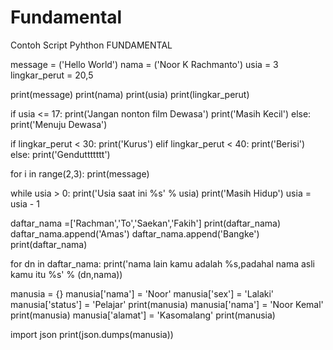 # Fundamental
Contoh Script Pyhthon FUNDAMENTAL


message = ('Hello World')
nama = ('Noor K Rachmanto')
usia = 3
lingkar_perut = 20,5

print(message)
print(nama)
print(usia)
print(lingkar_perut)

if usia <= 17:
    print('Jangan nonton film Dewasa')
    print('Masih Kecil')
else:
    print('Menuju Dewasa')

if lingkar_perut < 30:
    print('Kurus')
elif lingkar_perut < 40:
    print('Berisi')
else:
    print('Genduttttttt')

for i in range(2,3):
    print(message)

while usia > 0:
    print('Usia saat ini %s' % usia)
    print('Masih Hidup')
    usia = usia - 1

daftar_nama =['Rachman','To','Saekan','Fakih']
print(daftar_nama)
daftar_nama.append('Amas')
daftar_nama.append('Bangke')
print(daftar_nama)

for dn in daftar_nama:
    print('nama lain kamu adalah %s,padahal nama asli kamu itu %s' % (dn,nama))

manusia = {}
manusia['nama'] = 'Noor'
manusia['sex'] = 'Lalaki'
manusia['status'] = 'Pelajar'
print(manusia)
manusia['nama'] = 'Noor Kemal'
print(manusia)
manusia['alamat'] = 'Kasomalang'
print(manusia)

import json
print(json.dumps(manusia))
